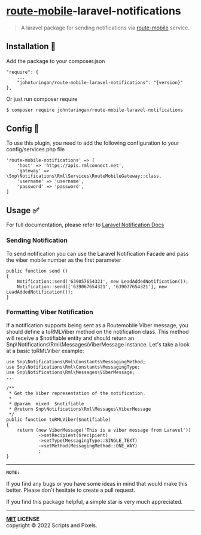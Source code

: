 # [route-mobile](https://routemobile.com/)-laravel-notifications

> A laravel package for sending notifications via [route-mobile](https://routemobile.com/) service.

Installation :traffic_light:
-------
Add the package to your composer.json

```
"require": {
    ... 
    "johnturingan/route-mobile-laravel-notifications": "{version}"
},
```

Or just run composer require

```bash
$ composer require johnturingan/route-mobile-laravel-notifications
```

## Config :page_facing_up:

To use this plugin, you need to add the following configuration to your config/services.php file

```
'route-mobile-notifications' => [
    'host' => 'https://apis.rmlconnect.net',
    'gateway' => \Snp\Notifications\Rml\Services\RouteMobileGateway::class,
    'username' => 'username',
    'password' => 'password',
]
```

## Usage :white_check_mark:

For full documentation, please refer to [Laravel Notification Docs](https://laravel.com/docs/9.x/notifications)

### Sending Notification

To send notification you can use the Laravel Notification Facade and pass the viber mobile number as the first parameter

```
public function send () 
{
    Notification::send('639057654321', new LeadAddedNotification());
    Notification::send(['639067654321', '639077654321'], new LeadAddedNotification());
}
```

### Formatting Viber Notification
If a notification supports being sent as a Routemobile Viber message, you should define a toRMLViber method on the notification class. This method will receive a $notifiable entity and should return an Snp\Notifications\Rml\Messages\ViberMessage instance. Let's take a look at a basic toRMLViber example:

```
use Snp\Notifications\Rml\Constants\MessagingMethod;
use Snp\Notifications\Rml\Constants\MessagingType;
use Snp\Notifications\Rml\Messages\ViberMessage;
...

/**
 * Get the Viber representation of the notification.
 *
 * @param  mixed  $notifiable
 * @return Snp\Notifications\Rml\Messages\ViberMessage
 */
public function toRMLViber($notifiable)
{
    return (new ViberMessage('This is a viber message from Laravel'))
            ->setRecipient($recipient)
            ->setType(MessagingType::SINGLE_TEXT)
            ->setMethod(MessagingMethod::ONE_WAY)
            ;
}
```

----
**`NOTE:`**

If you find any bugs or you have some ideas in mind that would make this better. Please don't hesitate to create a pull request.

If you find this package helpful, a simple star is very much appreciated.

----
**[MIT](LICENSE) LICENSE** <br>
copyright &copy; 2022 Scripts and Pixels.